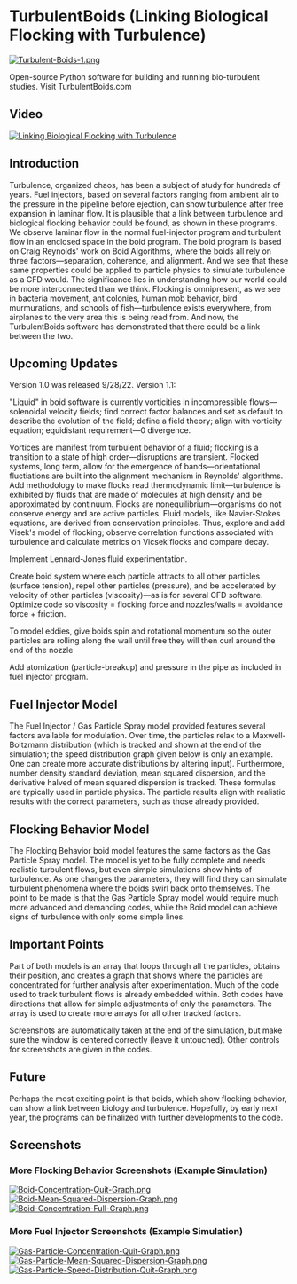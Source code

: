 # TurbulentBoids (Linking Biological Flocking with Turbulence) 

[![Turbulent-Boids-1.png](https://i.postimg.cc/XqDjnBQB/Turbulent-Boids-1.png)](https://postimg.cc/2LhRwypC)

Open-source Python software for building and running bio-turbulent studies. Visit TurbulentBoids.com

## Video

[![Linking Biological Flocking with Turbulence](https://img.youtube.com/vi/ImoDOyBzeKY/0.jpg)](https://www.youtube.com/watch?v=SFfnEDMSSqo "Linking Biological Flocking with Turbulence")


## Introduction
Turbulence, organized chaos, has been a subject of study for hundreds of years. Fuel injectors, based on several factors ranging from ambient air to the pressure in the pipeline before ejection, can show turbulence after free expansion in laminar flow. It is plausible that a link between turbulence and biological flocking behavior could be found, as shown in these programs. We observe laminar flow in the normal fuel-injector program and turbulent flow in an enclosed space in the boid program. The boid program is based on Craig Reynolds' work on Boid Algorithms, where the boids all rely on three factors—separation, coherence, and alignment. And we see that these same properties could be applied to particle physics to simulate turbulence as a CFD would. 
The significance lies in understanding how our world could be more interconnected than we think. Flocking is omnipresent, as we see in bacteria movement, ant colonies, human mob behavior, bird murmurations, and schools of fish—turbulence exists everywhere, from airplanes to the very area this is being read from. And now, the TurbulentBoids software has demonstrated that there could be a link between the two.

## Upcoming Updates

Version 1.0 was released 9/28/22.  Version 1.1:

"Liquid" in boid software is currently vorticities in incompressible flows—solenoidal velocity fields; find correct factor balances and set as default to describe the evolution of the field; define a field theory; align with vorticity equation; equidistant requirement—0 divergence.

Vortices are manifest from turbulent behavior of a fluid; flocking is a transition to a state of high order—disruptions are transient. Flocked systems, long term, allow for the emergence of bands—orientational fluctiations are built into the alignment mechanism in Reynolds' algorithms. Add methodology to make flocks read thermodynamic limit—turbulence is exhibited by fluids that are made of molecules at high density and be approximated by continuum. Flocks are nonequilibrium—organisms do not conserve energy and are active particles. Fluid models, like Navier-Stokes equations, are derived from conservation principles. Thus, explore and add Visek's model of flocking; observe correlation functions associated with turbulence and calculate metrics on Vicsek flocks and compare decay.

Implement Lennard-Jones fluid experimentation.

Create boid system where each particle attracts to all other particles (surface tension), repel other particles (pressure), and be accelerated by velocity of other particles (viscosity)—as is for several CFD software. Optimize code so viscosity = flocking force and nozzles/walls = avoidance force + friction.

To model eddies, give boids spin and rotational momentum so the outer particles are rolling along the wall until free they will then curl around the end of the nozzle

Add atomization (particle-breakup) and pressure in the pipe as included in fuel injector program.

## Fuel Injector Model
The Fuel Injector / Gas Particle Spray model provided features several factors available for modulation. Over time, the particles relax to a Maxwell-Boltzmann distribution (which is tracked and shown at the end of the simulation; the speed distribution graph given below is only an example. One can create more accurate distributions by altering input). Furthermore, number density standard deviation, mean squared dispersion, and the derivative halved of mean squared dispersion is tracked. These formulas are typically used in particle physics. The particle results align with realistic results with the correct parameters, such as those already provided.

## Flocking Behavior Model
The Flocking Behavior boid model features the same factors as the Gas Particle Spray model. The model is yet to be fully complete and needs realistic turbulent flows, but even simple simulations show hints of turbulence. As one changes the parameters, they will find they can simulate turbulent phenomena where the boids swirl back onto themselves. The point to be made is that the Gas Particle Spray model would require much more advanced and demanding codes, while the Boid model can achieve signs of turbulence with only some simple lines.

## Important Points
Part of both models is an array that loops through all the particles, obtains their position, and creates a graph that shows where the particles are concentrated for further analysis after experimentation. Much of the code used to track turbulent flows is already embedded within. Both codes have directions that allow for simple adjustments of only the parameters. The array is used to create more arrays for all other tracked factors.

Screenshots are automatically taken at the end of the simulation, but make sure the window is centered correctly (leave it untouched). Other controls for screenshots are given in the codes.

## Future

Perhaps the most exciting point is that boids, which show flocking behavior, can show a link between biology and turbulence. Hopefully, by early next year, the programs can be finalized with further developments to the code.

## Screenshots

### More Flocking Behavior Screenshots (Example Simulation)

[![Boid-Concentration-Quit-Graph.png](https://i.postimg.cc/RV5S2QZx/Boid-Concentration-Quit-Graph.png)](https://postimg.cc/s1mChWWT)
[![Boid-Mean-Squared-Dispersion-Graph.png](https://i.postimg.cc/dVQYKWMp/Boid-Mean-Squared-Dispersion-Graph.png)](https://postimg.cc/qzFYsxvx)
[![Boid-Concentration-Full-Graph.png](https://i.postimg.cc/4yRD2Pb8/Boid-Concentration-Full-Graph.png)](https://postimg.cc/5YpK6wrv)

### More Fuel Injector Screenshots (Example Simulation)

[![Gas-Particle-Concentration-Quit-Graph.png](https://i.postimg.cc/kXBGdXxW/Gas-Particle-Concentration-Quit-Graph.png)](https://postimg.cc/6yxtrKbQ)
[![Gas-Particle-Mean-Squared-Dispersion-Graph.png](https://i.postimg.cc/GmvccB9T/Gas-Particle-Mean-Squared-Dispersion-Graph.png)](https://postimg.cc/SnN0dx6m)
[![Gas-Particle-Speed-Distribution-Quit-Graph.png](https://i.postimg.cc/sXgy9wm5/Gas-Particle-Speed-Distribution-Quit-Graph.png)](https://postimg.cc/7Cdpq1pL)

